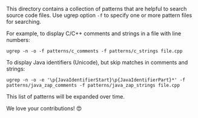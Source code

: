 This directory contains a collection of patterns that are helpful to search
source code files.  Use ugrep option `-f` to specify one or more pattern files
for searching.

For example, to display C/C++ comments and strings in a file with line numbers:

    ugrep -n -o -f patterns/c_comments -f patterns/c_strings file.cpp

To display Java identifiers (Unicode), but skip matches in comments and strings:

    ugrep -n -o -e '\p{JavaIdentifierStart}\p{JavaIdentifierPart}*' -f patterns/java_zap_comments -f patterns/java_zap_strings file.cpp

This list of patterns will be expanded over time.

We love your contributions! 😍

